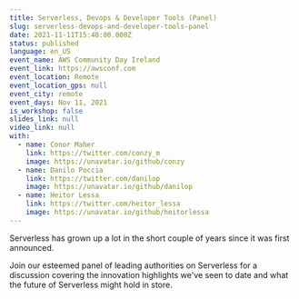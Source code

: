 ```yaml
---
title: Serverless, Devops & Developer Tools (Panel)
slug: serverless-devops-and-developer-tools-panel
date: 2021-11-11T15:40:00.000Z
status: published
language: en_US
event_name: AWS Community Day Ireland
event_link: https://awsconf.com
event_location: Remote
event_location_gps: null
event_city: remote
event_days: Nov 11, 2021
is_workshop: false
slides_link: null
video_link: null
with:
  - name: Conor Maher
    link: https://twitter.com/conzy_m
    image: https://unavatar.io/github/conzy
  - name: Danilo Poccia
    link: https://twitter.com/danilop
    image: https://unavatar.io/github/danilop
  - name: Heitor Lessa
    link: https://twitter.com/heitor_lessa
    image: https://unavatar.io/github/heitorlessa
---
```


Serverless has grown up a lot in the short couple of years since it was first announced.

Join our esteemed panel of leading authorities on Serverless for a discussion covering the innovation highlights we've seen to date and what the future of Serverless might hold in store. 